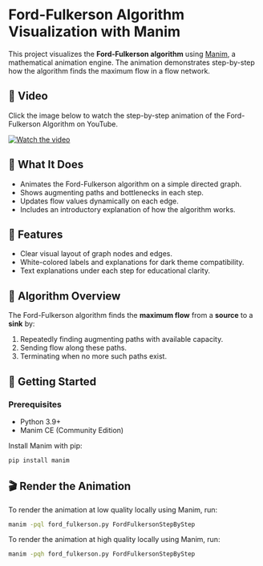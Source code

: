 # Ford-Fulkerson Algorithm Visualization with Manim

This project visualizes the **Ford-Fulkerson algorithm** using [Manim](https://www.manim.community/), a mathematical animation engine. 
The animation demonstrates step-by-step how the algorithm finds the maximum flow in a flow network.

## 🎥 Video
Click the image below to watch the step-by-step animation of the Ford-Fulkerson Algorithm on YouTube.

[![Watch the video](https://i.imgur.com/fMRlPC8.png)](https://www.youtube.com/watch?v=yrL2SJI37b0)



## 📌 What It Does

- Animates the Ford-Fulkerson algorithm on a simple directed graph.
- Shows augmenting paths and bottlenecks in each step.
- Updates flow values dynamically on each edge.
- Includes an introductory explanation of how the algorithm works.

## 🎥 Features

- Clear visual layout of graph nodes and edges.
- White-colored labels and explanations for dark theme compatibility.
- Text explanations under each step for educational clarity.

## 🧠 Algorithm Overview

The Ford-Fulkerson algorithm finds the **maximum flow** from a **source** to a **sink** by:
1. Repeatedly finding augmenting paths with available capacity.
2. Sending flow along these paths.
3. Terminating when no more such paths exist.

## 🚀 Getting Started

### Prerequisites
- Python 3.9+
- Manim CE (Community Edition)

Install Manim with pip:

```bash
pip install manim
```
## 🎬 Render the Animation

To render the animation at low quality locally using Manim, run:

```bash
manim -pql ford_fulkerson.py FordFulkersonStepByStep
```

To render the animation at high quality locally using Manim, run:

```bash
manim -pqh ford_fulkerson.py FordFulkersonStepByStep
```
